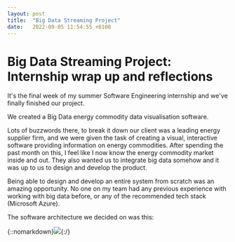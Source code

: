 ```yaml
---
layout: post
title:  "Big Data Streaming Project"
date:   2022-09-05 11:54:55 +0100
---
```

# Big Data Streaming Project: Internship wrap up and reflections

It's the final week of my summer Software Engineering internship and we've finally finished our project. 

We created a Big Data energy commodity data visualisation software.

Lots of buzzwords there, to break it down our client was a leading energy supplier firm, and we were given the task of creating a visual, interactive software providing information on energy commodities. After spending the past month on this, I feel like I now know the energy commodity market inside and out. They also wanted us to integrate big data somehow and it was up to us to design and develop the product.

Being able to design and develop an entire system from scratch was an amazing opportunity. No one on my team had any previous experience with working with big data before, or any of the recommended tech stack (Microsoft Azure).

The software architecture we decided on was this:

{::nomarkdown}<img src="https://www.w3schools.com/images/w3schools_green.jpg">{:/}

